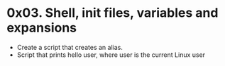 # 0x03. Shell, init files, variables and expansions

- Create a script that creates an alias.
- Script that prints hello user, where user is the current Linux user
